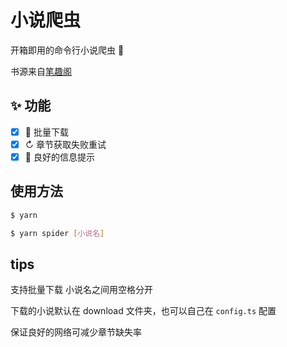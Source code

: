 # 小说爬虫

开箱即用的命令行小说爬虫 🎉

书源来自[笔趣阁](https://www.biquge.com.cn/)

## ✨ 功能

- [x] 📂 批量下载
- [x] ↻ 章节获取失败重试
- [x] 📑 良好的信息提示

## 使用方法

```bash
$ yarn

$ yarn spider [小说名]
```

## tips

支持批量下载 小说名之间用空格分开

下载的小说默认在 download 文件夹，也可以自己在 `config.ts` 配置

保证良好的网络可减少章节缺失率
